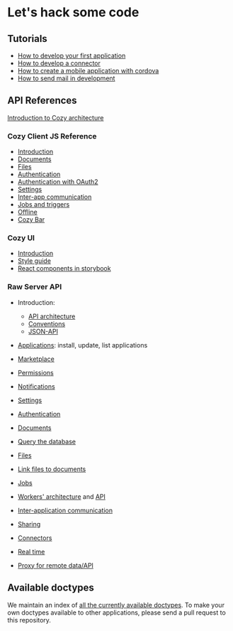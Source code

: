 # Let's hack some code

## Tutorials

 - [How to develop your first application](/dev/app.md)
 - [How to develop a connector](/dev/konnector.md)
 - [How to create a mobile application with cordova](../dev/cordova.md)
 - [How to send mail in development](/dev/sendmail.md)


## API References

[Introduction to Cozy architecture](/dev/intro.md)

### Cozy Client JS Reference

  - [Introduction](https://docs.cozy.io/en/cozy-client-js/intro/)
  - [Documents](https://docs.cozy.io/en/cozy-client-js/data-api/)
  - [Files](https://docs.cozy.io/en/cozy-client-js/files-api/)
  - [Authentication](https://docs.cozy.io/en/cozy-client-js/auth-api/)
  - [Authentication with OAuth2](https://docs.cozy.io/en/cozy-client-js/oauth/)
  - [Settings](https://docs.cozy.io/en/cozy-client-js/settings-api/)
  - [Inter-app communication](https://docs.cozy.io/en/cozy-client-js/intents-api/)
  - [Jobs and triggers](https://docs.cozy.io/en/cozy-client-js/jobs-api/)
  - [Offline](https://docs.cozy.io/en/cozy-client-js/offline/)
  - [Cozy Bar](https://github.com/cozy/cozy-bar)

### Cozy UI
  - [Introduction](https://cozy.github.io/cozy-ui/)
  - [Style guide](https://cozy.github.io/cozy-ui/styleguide/)
  - [React components in storybook](https://cozy.github.io/cozy-ui/react/)


### Raw Server API

  - Introduction:
    - [API architecture](https://docs.cozy.io/en/cozy-stack/architecture/#services)
    - [Conventions](https://docs.cozy.io/en/cozy-stack/architecture/#rest-api)
    - [JSON-API](https://docs.cozy.io/en/cozy-stack/jsonapi/)
 
  - [Applications](https://docs.cozy.io/en/cozy-stack/apps/#get-appsmanifests): install, update, list applications
  - [Marketplace](https://docs.cozy.io/en/cozy-stack/registry/)
  - [Permissions](https://docs.cozy.io/en/cozy-stack/permissions/)
  - [Notifications](https://docs.cozy.io/en/cozy-stack/notifications/)
  - [Settings](https://docs.cozy.io/en/cozy-stack/settings/)
  - [Authentication](https://docs.cozy.io/en/cozy-stack/auth/#the-cozy-stack-as-an-authorization-server)
  - [Documents](https://docs.cozy.io/en/cozy-stack/data-system/)
  - [Query the database](https://docs.cozy.io/en/cozy-stack/mango/)
  - [Files](https://docs.cozy.io/en/cozy-stack/files/)
  - [Link files to documents](https://docs.cozy.io/en/cozy-stack/references-docs-in-vfs/#routes)
  - [Jobs](https://docs.cozy.io/en/cozy-stack/jobs/)
  - [Workers' architecture](https://docs.cozy.io/en/cozy-stack/architecture/#workers) and [API](https://docs.cozy.io/en/cozy-stack/workers/)
  - [Inter-application communication](https://docs.cozy.io/en/cozy-stack/intents/#routes)
  - [Sharing](https://docs.cozy.io/en/cozy-stack/sharing/)
  - [Connectors](https://docs.cozy.io/en/cozy-stack/konnectors/)
  - [Real time](https://docs.cozy.io/en/cozy-stack/realtime/)
  - [Proxy for remote data/API](https://docs.cozy.io/en/cozy-stack/remote/)

## Available doctypes

We maintain an index of [all the currently available doctypes](https://docs.cozy.io/en/cozy-doctypes/docs/README/). To make your own doctypes available to other applications, please send a pull request to this repository.
